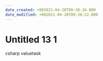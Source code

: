 ```yaml
---
date_created: +002021-04-20T09:38:16.000
date_modified: +002021-04-20T09:38:22.000
---
```


# Untitled 13 1

csharp valuetask
